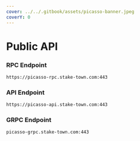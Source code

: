```yaml
---
cover: ../../.gitbook/assets/picasso-banner.jpeg
coverY: 0
---
```


# Public API

### **RPC Endpoint**

```bash
https://picasso-rpc.stake-town.com:443
```

### **API Endpoint**

```bash
https://picasso-api.stake-town.com:443
```

### **GRPC Endpoint**

```bash
picasso-grpc.stake-town.com:443
```

